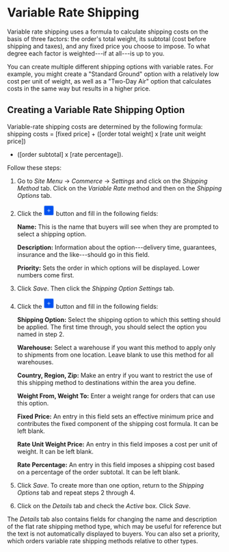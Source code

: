 # Variable Rate Shipping [](id=variable-rate-shipping)

Variable rate shipping uses a formula to calculate shipping costs on the basis
of three factors: the order's total weight, its subtotal (cost before shipping
and taxes), and any fixed price you choose to impose. To what degree each factor
is weighted---if at all---is up to you.

You can create multiple different shipping options with variable rates. For
example, you might create a "Standard Ground" option with a relatively low cost
per unit of weight, as well as a "Two-Day Air" option that calculates costs in the
same way but results in a higher price.

## Creating a Variable Rate Shipping Option

Variable-rate shipping costs are determined by the following formula: shipping
costs = [fixed price] + ([order total weight] x [rate unit weight price])
+ ([order subtotal] x [rate percentage]).

Follow these steps:

1.  Go to *Site Menu* &rarr; *Commerce* &rarr; *Settings* and click on the
    *Shipping Method* tab. Click on the *Variable Rate* method and then on the
    *Shipping Options* tab.

2.  Click the ![Add](../../images/icon-add.png) button and fill in the
    following fields:

    **Name:** This is the name that buyers will see when they are prompted to
    select a shipping option.

    **Description:** Information about the option---delivery time, guarantees,
    insurance and the like---should go in this field.

    **Priority:** Sets the order in which options will be displayed. Lower
    numbers come first.

3.  Click *Save*. Then click the *Shipping Option Settings* tab.

4.  Click the ![Add](../../images/icon-add.png) button and fill in the following
    fields:

    **Shipping Option:** Select the shipping option to which this setting should
    be applied. The first time through, you should select the option you named
    in step 2.

    **Warehouse:** Select a warehouse if you want this method to apply only to
    shipments from one location. Leave blank to use this method for all
    warehouses.

    **Country, Region, Zip:** Make an entry if you want to restrict the use of
    this shipping method to destinations within the area you define.

    **Weight From, Weight To:** Enter a weight range for orders that can use
    this option.

    **Fixed Price:** An entry in this field sets an effective minimum price and
    contributes the fixed component of the shipping cost formula. It can be left
    blank.

    **Rate Unit Weight Price:** An entry in this field imposes a cost per unit
    of weight. It can be left blank.

    **Rate Percentage:** An entry in this field imposes a shipping cost based on
    a percentage of the order subtotal. It can be left blank.

5.  Click *Save*. To create more than one option, return to the *Shipping
    Options* tab and repeat steps 2 through 4.

6.  Click on the *Details* tab and check the *Active* box. Click *Save*.

The *Details* tab also contains fields for changing the name and description of
the flat rate shipping method type, which may be useful for reference but the
text is not automatically displayed to buyers. You can also set a priority,
which orders variable rate shipping methods relative to other types.
